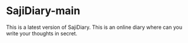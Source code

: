 # SajiDiary-main
This is a latest version of SajiDiary. This is an online diary where can you write your thoughts in secret.
